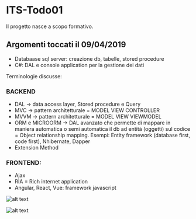 # ITS-Todo01

Il progetto nasce a scopo formativo.

## Argomenti toccati il 09/04/2019
* Databaase sql server: creazione db, tabelle, stored procedure
* C#: DAL e console application per la gestione dei dati

Terminologie discusse:

### BACKEND

* DAL -> data access layer, Stored procedure e Query 
* MVC -> pattern architetturale = MODEL VIEW CONTROLLER
* MVVM -> pattern architetturale = MODEL VIEW VIEWMODEL
* ORM e MICROORM -> DAL avanzato che permette di mappare in maniera automatica o semi automatica il db ad entità (oggetti) sul codice = Object relationship mapping. Esempi: Entity framework (database first, code first), Nhibernate, Dapper
* Extension Method

### FRONTEND:

* Ajax
* RIA = Rich internet application
* Angular, React, Vue: framework javascript

![alt text](https://trello-attachments.s3.amazonaws.com/5cadc97ca50f8e4d5133cdf2/703x937/594ce07659c31587045a0188bc504311/IMG_20190409_181316.jpg)

![alt text](https://trello-attachments.s3.amazonaws.com/5cadc97ca50f8e4d5133cdf2/666x888/d4dc82ea7bf41f1c51c1040652f89467/IMG_20190409_181206.jpg)


